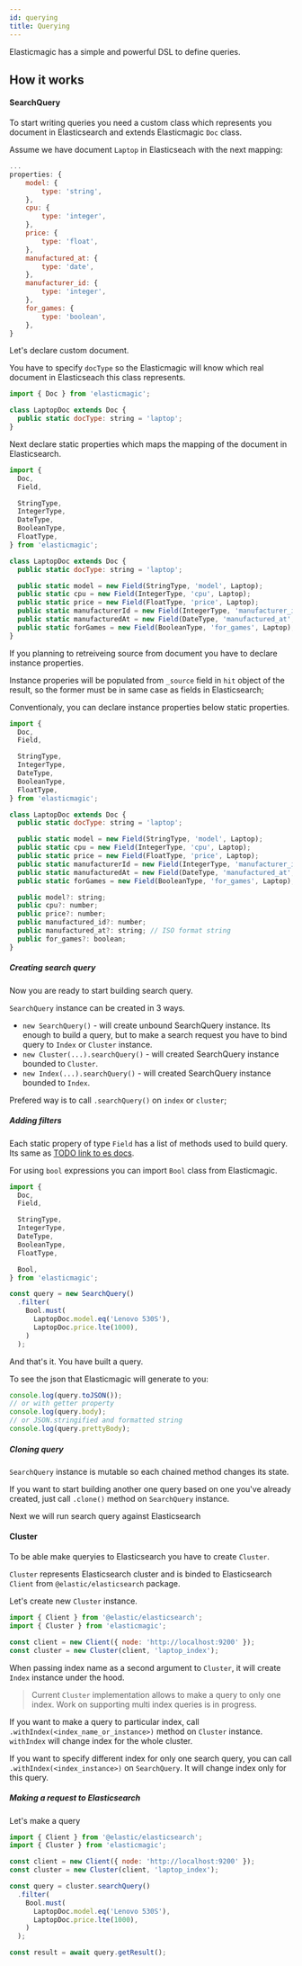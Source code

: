 ```yaml
---
id: querying
title: Querying
---
```


Elasticmagic has a simple and powerful DSL to define queries.

## How it works

#### SearchQuery

To start writing queries you need a custom class which represents you document in Elasticsearch and extends Elasticmagic `Doc` class.

Assume we have document `Laptop` in Elasticseach with the next mapping:

```javascript
...
properties: {
    model: {
        type: 'string',
    },
    cpu: {
        type: 'integer',
    },
    price: {
        type: 'float',
    }, 
    manufactured_at: {
        type: 'date',
    },   
    manufacturer_id: {
        type: 'integer',
    }, 
    for_games: {
        type: 'boolean',
    },
}
```

Let's declare custom document.

You have to specify `docType` so the Elasticmagic will know which real document in Elasticseach this class represents.

```javascript
import { Doc } from 'elasticmagic';

class LaptopDoc extends Doc {
  public static docType: string = 'laptop';
} 
```

Next declare static properties which maps the mapping of the document in Elasticsearch.

```javascript
import { 
  Doc, 
  Field,

  StringType,
  IntegerType,
  DateType,
  BooleanType,
  FloatType,
} from 'elasticmagic';

class LaptopDoc extends Doc {
  public static docType: string = 'laptop';

  public static model = new Field(StringType, 'model', Laptop);
  public static cpu = new Field(IntegerType, 'cpu', Laptop);
  public static price = new Field(FloatType, 'price', Laptop);
  public static manufacturerId = new Field(IntegerType, 'manufacturer_id', Laptop);
  public static manufacturedAt = new Field(DateType, 'manufactured_at', Laptop);
  public static forGames = new Field(BooleanType, 'for_games', Laptop);
} 
```

If you planning to retreiveing source from document you have to declare instance properties.

Instance properies will be populated from `_source` field in `hit` object of the result, so
the former must be in same case as fields in Elasticsearch;

Conventionaly, you can declare instance properties below static properties.

```javascript
import { 
  Doc, 
  Field,

  StringType,
  IntegerType,
  DateType,
  BooleanType,
  FloatType,
} from 'elasticmagic';

class LaptopDoc extends Doc {
  public static docType: string = 'laptop';

  public static model = new Field(StringType, 'model', Laptop);
  public static cpu = new Field(IntegerType, 'cpu', Laptop);
  public static price = new Field(FloatType, 'price', Laptop);
  public static manufacturerId = new Field(IntegerType, 'manufacturer_id', Laptop);
  public static manufacturedAt = new Field(DateType, 'manufactured_at', Laptop);
  public static forGames = new Field(BooleanType, 'for_games', Laptop);

  public model?: string;
  public cpu?: number;
  public price?: number;
  public manufactured_id?: number;
  public manufactured_at?: string; // ISO format string
  public for_games?: boolean;
} 
```

##### Creating search query

Now you are ready to start building search query.

`SearchQuery` instance can be created in 3 ways.

* `new SearchQuery()` - will create unbound SearchQuery instance. Its enough to build a query, but to make a search request you have to bind query to `Index` or `Cluster` instance.
* `new Cluster(...).searchQuery()` - will created SearchQuery instance bounded to `Cluster`.  
* `new Index(...).searchQuery()` - will created SearchQuery instance bounded to `Index`.  

Prefered way is to call `.searchQuery()` on `index` or `cluster`;

##### Adding filters

Each static propery of type `Field` has a list of methods used to build query. Its same as [TODO link to es docs]().

For using `bool` expressions you can import `Bool` class from Elasticmagic.

```javascript
import { 
  Doc, 
  Field,

  StringType,
  IntegerType,
  DateType,
  BooleanType,
  FloatType,

  Bool,
} from 'elasticmagic';

const query = new SearchQuery()
  .filter(
    Bool.must(
      LaptopDoc.model.eq('Lenovo 530S'),
      LaptopDoc.price.lte(1000),
    )
  );
```

And that's it. You have built a query.

To see the json that Elasticmagic will generate to you:

```javascript
console.log(query.toJSON());
// or with getter property
console.log(query.body);
// or JSON.stringified and formatted string
console.log(query.prettyBody);
```

##### Cloning query

`SearchQuery` instance is mutable so each chained method changes its state.

If you want to start building another one query based on one you've already created, just call `.clone()` method on `SearchQuery` instance.

Next we will run search query against Elasticsearch

#### Cluster

To be able make queryies to Elasticsearch you have to create `Cluster`.

`Cluster` represents Elasticsearch cluster and is binded to Elasticsearch `Client` from `@elastic/elasticsearch` package.

Let's create new `Cluster` instance.

```javascript
import { Client } from '@elastic/elasticsearch';
import { Cluster } from 'elasticmagic';

const client = new Client({ node: 'http://localhost:9200' });
const cluster = new Cluster(client, 'laptop_index');
```

When passing index name as a second argument to `Cluster`, it will create `Index` instance under the hood.

> Current `Cluster` implementation allows to make a query to only one index. Work on supporting multi index queries is in progress.

If you want to make a query to particular index, call `.withIndex(<index_name_or_instance>)` method on `Cluster` instance. `withIndex` will change index for the whole cluster.

If you want to specify different index for only one search query, you can call `.withIndex(<index_instance>)` on `SearchQuery`. It will change index only for this query.

##### Making a request to Elasticsearch

Let's make a query

```javascript
import { Client } from '@elastic/elasticsearch';
import { Cluster } from 'elasticmagic';

const client = new Client({ node: 'http://localhost:9200' });
const cluster = new Cluster(client, 'laptop_index');

const query = cluster.searchQuery()
  .filter(
    Bool.must(
      LaptopDoc.model.eq('Lenovo 530S'),
      LaptopDoc.price.lte(1000),
    )
  );

const result = await query.getResult();

```

